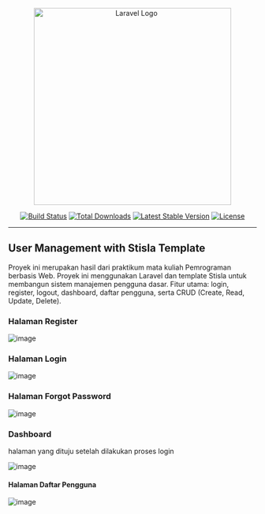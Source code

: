 <p align="center"><a href="https://laravel.com" target="_blank"><img src="https://raw.githubusercontent.com/laravel/art/master/logo-lockup/5%20SVG/2%20CMYK/1%20Full%20Color/laravel-logolockup-cmyk-red.svg" width="400" alt="Laravel Logo"></a></p>

<p align="center">
<a href="https://github.com/laravel/framework/actions"><img src="https://github.com/laravel/framework/workflows/tests/badge.svg" alt="Build Status"></a>
<a href="https://packagist.org/packages/laravel/framework"><img src="https://img.shields.io/packagist/dt/laravel/framework" alt="Total Downloads"></a>
<a href="https://packagist.org/packages/laravel/framework"><img src="https://img.shields.io/packagist/v/laravel/framework" alt="Latest Stable Version"></a>
<a href="https://packagist.org/packages/laravel/framework"><img src="https://img.shields.io/packagist/l/laravel/framework" alt="License"></a>
</p>

---

<h2>User Management with Stisla Template</h2>
<p>Proyek ini merupakan hasil dari praktikum mata kuliah Pemrograman berbasis Web. Proyek ini menggunakan Laravel dan template Stisla untuk membangun sistem manajemen pengguna dasar. Fitur utama: login, register, logout, dashboard, daftar pengguna, serta CRUD (Create, Read, Update, Delete). </p>

<h3>Halaman Register</h3>

![image](https://github.com/user-attachments/assets/1e0a2979-7da0-41db-80a6-7240187c9883)

<h3>Halaman Login</h3>

![image](https://github.com/user-attachments/assets/5bc2e13d-b620-4877-9cde-4e5049f9d1ce)

<h3>Halaman Forgot Password</h3>

![image](https://github.com/user-attachments/assets/25b650dd-b6b6-48c1-979b-2359bdb58c02)

<h3>Dashboard</h3>
<p>halaman yang dituju setelah dilakukan proses login</p>

![image](https://github.com/user-attachments/assets/4799f88e-3bc6-4b35-af2e-c9b775b1e6d8)

<h4>Halaman Daftar Pengguna</h4>

![image](https://github.com/user-attachments/assets/1deee3cc-93f9-4134-94e3-2d4a1416919a)

<h3></h3>
